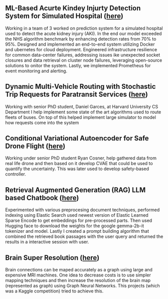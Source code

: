
## ML-Based Acurte Kindey Injurty Detection System for Simulated Hospital ([here](https://github.com/igor-sadalski/code_samples_igor_sadalski/tree/master/1-SIMULATED_HOSPITAL))

Working in a team of 3 worked on prediction system for a simulated hospital used to detect the acute kidney injury (AKI). In the end our model exceeded the NHS algorithm benchmark by enhancing detection rates from 70% to 95%. Designed and implemented an end-to-end system utilizing Docker and ubernetes for cloud deployment. Engineered infrastructure resilience for common data-center failures, addressing issues ike unexpected socket closures and data
retrieval on cluster node failures, leveraging open-source solutions to onitor the system. Lastly, we implemented Prometheus for event monitoring and alerting.

## Dynamic Multi-Vehicle Routing with Stochastic Trip Requests for Paratransit Services ([here](https://github.com/igor-sadalski/code_samples_igor_sadalski/tree/master/2-URBAN_PLANNING_SYSTEM))

Working with senior PhD student, Daniel Garces, at Harvard University CS Department I help implement some state of the art algorithms used to route fleets of buses. On top of this helped implement large simulator to model how requests come into the system

## Conditional Variational Autoencoder for Safe Drone Flight ([here](https://github.com/igor-sadalski/code_samples_igor_sadalski/tree/master/3-CVAE_SAFE_DRONE_FLIGHT))

Working under senior PhD student Ryan Cosner, help gathered data from real life drone and then based on it develop CVAE that could be used to quantify the uncertainty. This was later used to develop safety-based controller.

## Retrieval Augmented Generation (RAG) LLM based Chatbook ([here](https://github.com/igor-sadalski/code_samples_igor_sadalski/tree/master/4-RAG_LLM_CHATBOT))

Experimented with various preprocesing document techniques, performed indexing using Elastic Search used newest version of Elastic Learned Sparse Encode to get embeddings for pre-processed parts. Then used Hugging face to download the weights for the google gemma-2b-it tokenizer and model. Lastly I created a prompt building algorithm that combined the retrieved book passages with the user query and returned the results in a interactive session with user.

## Brain Super Resolution ([here](https://github.com/igor-sadalski/code_samples_igor_sadalski/tree/master/5-BRAIN_SUPER_RESOLUTION))

Brain connections can be maped accurately as a graph using large and expensive MRI machines. One idea to decrease costs is to use simpler mapping techniques and then increase the resolution of the brain map (represented as graph) using Graph Neural Networks. This projects (which was a Kaggle competition) tried to achieve this. 







